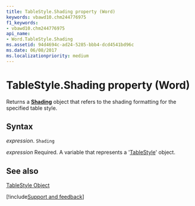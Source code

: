 ```yaml
---
title: TableStyle.Shading property (Word)
keywords: vbawd10.chm244776975
f1_keywords:
- vbawd10.chm244776975
api_name:
- Word.TableStyle.Shading
ms.assetid: 94d4694c-ad24-5285-bbb4-dcd4541bd96c
ms.date: 06/08/2017
ms.localizationpriority: medium
---
```



# TableStyle.Shading property (Word)

Returns a **[Shading](Word.Shading.md)** object that refers to the shading formatting for the specified table style.


## Syntax

_expression_. `Shading`

_expression_ Required. A variable that represents a '[TableStyle](Word.TableStyle.md)' object.


## See also


[TableStyle Object](Word.TableStyle.md)

[!include[Support and feedback](~/includes/feedback-boilerplate.md)]